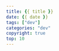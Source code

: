 ```yaml
---
title: {{ title }}
date: {{ date }}
tags: ["dev"]
categories: "dev"
copyright: true
top: 10
---
```


